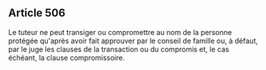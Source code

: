 Article 506
----
Le tuteur ne peut transiger ou compromettre au nom de la personne protégée
qu'après avoir fait approuver par le conseil de famille ou, à défaut, par le
juge les clauses de la transaction ou du compromis et, le cas échéant, la clause
compromissoire.

